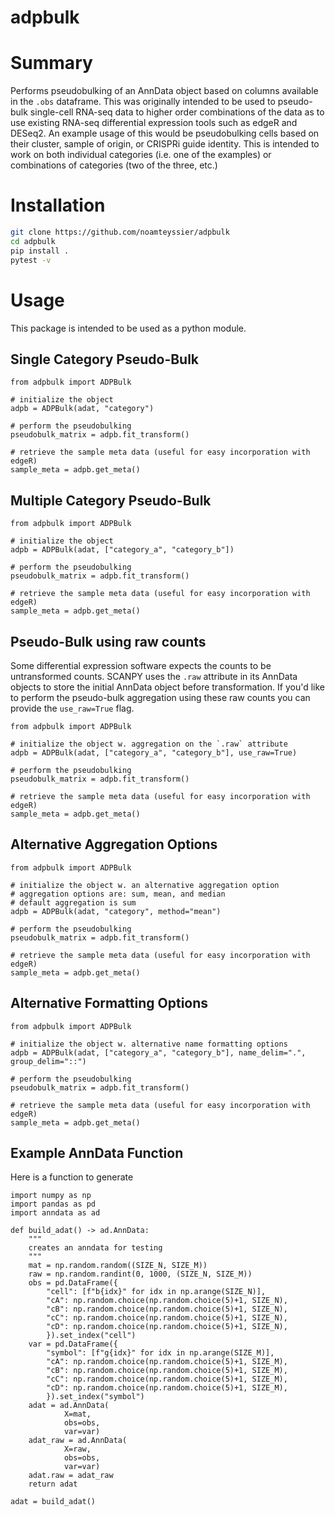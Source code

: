 # adpbulk

# Summary
Performs pseudobulking of an AnnData object based on columns available in the `.obs` dataframe. This was originally intended to be used to pseudo-bulk single-cell RNA-seq data to higher order combinations of the data as to use existing RNA-seq differential expression tools such as edgeR and DESeq2. An example usage of this would be pseudobulking cells based on their cluster, sample of origin, or CRISPRi guide identity. This is intended to work on both individual categories (i.e. one of the examples) or combinations of categories (two of the three, etc.)

# Installation
```bash
git clone https://github.com/noamteyssier/adpbulk
cd adpbulk
pip install .
pytest -v 
```

# Usage
This package is intended to be used as a python module. 

## Single Category Pseudo-Bulk
```python3
from adpbulk import ADPBulk

# initialize the object
adpb = ADPBulk(adat, "category")

# perform the pseudobulking
pseudobulk_matrix = adpb.fit_transform()

# retrieve the sample meta data (useful for easy incorporation with edgeR)
sample_meta = adpb.get_meta()
```

## Multiple Category Pseudo-Bulk
```python3
from adpbulk import ADPBulk

# initialize the object
adpb = ADPBulk(adat, ["category_a", "category_b"])

# perform the pseudobulking
pseudobulk_matrix = adpb.fit_transform()

# retrieve the sample meta data (useful for easy incorporation with edgeR)
sample_meta = adpb.get_meta()
```

## Pseudo-Bulk using raw counts
Some differential expression software expects the counts to be untransformed counts. SCANPY uses the `.raw` attribute in its AnnData objects to store the initial AnnData object before transformation. If you'd like to perform the pseudo-bulk aggregation using these raw counts you can provide the `use_raw=True` flag. 
```python3
from adpbulk import ADPBulk

# initialize the object w. aggregation on the `.raw` attribute
adpb = ADPBulk(adat, ["category_a", "category_b"], use_raw=True)

# perform the pseudobulking
pseudobulk_matrix = adpb.fit_transform()

# retrieve the sample meta data (useful for easy incorporation with edgeR)
sample_meta = adpb.get_meta()
```

## Alternative Aggregation Options
```python3
from adpbulk import ADPBulk

# initialize the object w. an alternative aggregation option
# aggregation options are: sum, mean, and median
# default aggregation is sum
adpb = ADPBulk(adat, "category", method="mean")

# perform the pseudobulking
pseudobulk_matrix = adpb.fit_transform()

# retrieve the sample meta data (useful for easy incorporation with edgeR)
sample_meta = adpb.get_meta()
```

## Alternative Formatting Options
```python3
from adpbulk import ADPBulk

# initialize the object w. alternative name formatting options
adpb = ADPBulk(adat, ["category_a", "category_b"], name_delim=".", group_delim="::")

# perform the pseudobulking
pseudobulk_matrix = adpb.fit_transform()

# retrieve the sample meta data (useful for easy incorporation with edgeR)
sample_meta = adpb.get_meta()
```


## Example AnnData Function
Here is a function to generate
```
import numpy as np
import pandas as pd
import anndata as ad

def build_adat() -> ad.AnnData:
    """
    creates an anndata for testing
    """
    mat = np.random.random((SIZE_N, SIZE_M))
    raw = np.random.randint(0, 1000, (SIZE_N, SIZE_M))
    obs = pd.DataFrame({
        "cell": [f"b{idx}" for idx in np.arange(SIZE_N)],
        "cA": np.random.choice(np.random.choice(5)+1, SIZE_N),
        "cB": np.random.choice(np.random.choice(5)+1, SIZE_N),
        "cC": np.random.choice(np.random.choice(5)+1, SIZE_N),
        "cD": np.random.choice(np.random.choice(5)+1, SIZE_N),
        }).set_index("cell")
    var = pd.DataFrame({
        "symbol": [f"g{idx}" for idx in np.arange(SIZE_M)],
        "cA": np.random.choice(np.random.choice(5)+1, SIZE_M),
        "cB": np.random.choice(np.random.choice(5)+1, SIZE_M),
        "cC": np.random.choice(np.random.choice(5)+1, SIZE_M),
        "cD": np.random.choice(np.random.choice(5)+1, SIZE_M),
        }).set_index("symbol")
    adat = ad.AnnData(
            X=mat,
            obs=obs,
            var=var)
    adat_raw = ad.AnnData(
            X=raw,
            obs=obs,
            var=var)
    adat.raw = adat_raw
    return adat

adat = build_adat()
```
